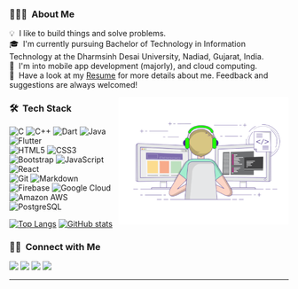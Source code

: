 <!-- ## 👋 &nbsp;Hey there! I'm Aditya -->

### 👨🏻‍💻 &nbsp;About Me

💡 &nbsp;I like to build things and solve problems.\
🎓 &nbsp;I'm currently pursuing Bachelor of Technology in Information Technology at the Dharmsinh Desai University, Nadiad, Gujarat, India.\
🌱 &nbsp;I'm into mobile app development (majorly), and cloud computing.\
📄 &nbsp;Have a look at my [Resume](https://drive.google.com/file/d/17-p2dN18o9_x4XntXSizCy4oSVsJIAyV/view?usp=share_link) for more details about me. Feedback and suggestions are always welcomed!

<img alt="Night Coding" height="230" src="https://github.com/Rahul2570089/Rahul2570089/blob/main/coding.gif" align="right"/>

### 🛠 &nbsp;Tech Stack

<!-- ![Python](https://img.shields.io/badge/-Python-05122A?style=flat&logo=python)&nbsp; -->
![C](https://img.shields.io/badge/C-00599C?style=for-the-badge&logo=c&logoColor=white)
![C++](https://img.shields.io/badge/C%2B%2B-00599C?style=for-the-badge&logo=c%2B%2B&logoColor=white)
![Dart](https://img.shields.io/badge/dart-%230175C2.svg?style=for-the-badge&logo=dart&logoColor=white)
![Java](https://img.shields.io/badge/java-%23ED8B00.svg?style=for-the-badge&logo=java&logoColor=white)
![Flutter](https://img.shields.io/badge/Flutter-%2302569B.svg?style=for-the-badge&logo=Flutter&logoColor=white) <br/>
![HTML5](https://img.shields.io/badge/html5-%23E34F26.svg?style=for-the-badge&logo=html5&logoColor=white)
![CSS3](https://img.shields.io/badge/css3-%231572B6.svg?style=for-the-badge&logo=css3&logoColor=white)
![Bootstrap](https://img.shields.io/badge/Bootstrap-563D7C?style=for-the-badge&logo=bootstrap&logoColor=white)
![JavaScript](https://img.shields.io/badge/JavaScript-323330?style=for-the-badge&logo=javascript&logoColor=F7DF1E)
![React](https://img.shields.io/badge/React-20232A?style=for-the-badge&logo=react&logoColor=61DAFB) <br/>
![Git](https://img.shields.io/badge/git-%23F05033.svg?style=for-the-badge&logo=git&logoColor=white)
![Markdown](https://img.shields.io/badge/Markdown-000000?style=for-the-badge&logo=markdown&logoColor=white)
![Firebase](https://img.shields.io/badge/Firebase-FFCA28.svg?style=for-the-badge&logo=Firebase&logoColor=black)
![Google Cloud](https://img.shields.io/badge/Google_Cloud-4285F4?style=for-the-badge&logo=google-cloud&logoColor=white)
![Amazon AWS](https://img.shields.io/badge/Amazon_AWS-FF9900?style=for-the-badge&logo=amazonaws&logoColor=white)
![PostgreSQL](https://img.shields.io/badge/PostgreSQL-316192?style=for-the-badge&logo=postgresql&logoColor=white)
<!-- ![RStudio](https://img.shields.io/badge/-RStudio-05122A?style=flat&logo=rstudio)&nbsp; -->
<!-- ![GitHub](https://img.shields.io/badge/github-%23121011.svg?style=for-the-badge&logo=github&logoColor=white) -->
<!-- ![Node.js](https://img.shields.io/badge/Node.js-339933?style=for-the-badge&logo=nodedotjs&logoColor=white) -->



[![Top Langs](https://github-readme-stats.vercel.app/api/top-langs/?username=Rahul2570089&show_icons=true&theme=tokyonight)](https://github.com/Rahul2570089/github-readme-stats)
[![GitHub stats](https://github-readme-stats.vercel.app/api?username=Rahul2570089&show_icons=true&theme=tokyonight)](https://github.com/Rahul2570089/github-readme-stats)


### 🤝🏻 &nbsp;Connect with Me

<a href="https://my-portfolio-rahul2570089.vercel.app/"><img src="https://img.shields.io/badge/-RahulShinde's portfolio-3423A6?style=flat&logo=Google-Chrome&logoColor=white"/></a>
<a href="https://www.linkedin.com/in/rahul-shinde-b8b7351b9/"><img src="https://img.shields.io/badge/-Rahul%20Shinde-0077B5?style=flat&logo=Linkedin&logoColor=white"/></a>
<a href="mailto:rs2570089@gmail.com"><img src="https://img.shields.io/badge/-rs2570089@gmail.com-D14836?style=flat&logo=Gmail&logoColor=white"/></a>
<a href="https://www.instagram.com/rahul_shinde226/"><img src="https://img.shields.io/badge/-@rahul__shinde226-E4405F?style=flat&logo=Instagram&logoColor=white"/></a><br/>

-----
